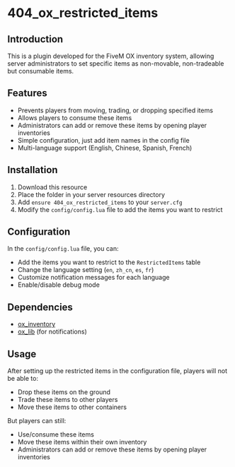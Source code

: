 # 404_ox_restricted_items

## Introduction
This is a plugin developed for the FiveM OX inventory system, allowing server administrators to set specific items as non-movable, non-tradeable but consumable items.

## Features
- Prevents players from moving, trading, or dropping specified items
- Allows players to consume these items
- Administrators can add or remove these items by opening player inventories
- Simple configuration, just add item names in the config file
- Multi-language support (English, Chinese, Spanish, French)

## Installation
1. Download this resource
2. Place the folder in your server resources directory
3. Add `ensure 404_ox_restricted_items` to your `server.cfg`
4. Modify the `config/config.lua` file to add the items you want to restrict

## Configuration
In the `config/config.lua` file, you can:
- Add the items you want to restrict to the `RestrictedItems` table
- Change the language setting (`en`, `zh_cn`, `es`, `fr`)
- Customize notification messages for each language
- Enable/disable debug mode

## Dependencies
- [ox_inventory](https://github.com/overextended/ox_inventory)
- [ox_lib](https://github.com/overextended/ox_lib) (for notifications)

## Usage
After setting up the restricted items in the configuration file, players will not be able to:
- Drop these items on the ground
- Trade these items to other players
- Move these items to other containers

But players can still:
- Use/consume these items
- Move these items within their own inventory
- Administrators can add or remove these items by opening player inventories 